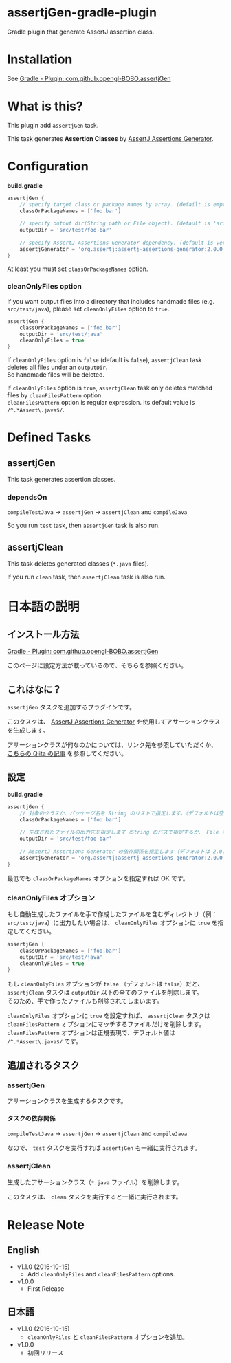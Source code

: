 # assertjGen-gradle-plugin
Gradle plugin that generate AssertJ assertion class.

# Installation
See [Gradle - Plugin: com.github.opengl-BOBO.assertjGen](https://plugins.gradle.org/plugin/com.github.opengl-BOBO.assertjGen)

# What is this?
This plugin add `assertjGen` task.  

This task generates **Assertion Classes** by [AssertJ Assertions Generator](http://joel-costigliola.github.io/assertj/assertj-assertions-generator.html).

# Configuration

**build.gradle**

```groovy
assertjGen {
    // specify target class or package names by array. (defailt is empty array)
    classOrPackageNames = ['foo.bar']
    
    // specify output dir(String path or File object). (default is 'src/test/java-gen')
    outputDir = 'src/test/foo-bar'
    
    // specify AssertJ Assertions Generator dependency. (default is ver 2.0.0)
    assertjGenerator = 'org.assertj:assertj-assertions-generator:2.0.0'
}
```

At least you must set `classOrPackageNames` option.

### cleanOnlyFiles option
If you want output files into a directory that includes handmade files (e.g. `src/test/java`), please set `cleanOnlyFiles` option to `true`.

```groovy
assertjGen {
    classOrPackageNames = ['foo.bar']
    outputDir = 'src/test/java'
    cleanOnlyFiles = true
}
```

If `cleanOnlyFiles` option is `false` (default is `false`), `assertjClean` task deletes all files under an `outputDir`.  
So handmade files will be deleted.

If `cleanOnlyFiles` option is `true`, `assertjClean` task only deletes matched files by `cleanFilesPattern` option.  
`cleanFilesPattern` option is regular expression. Its default value is `/^.*Assert\.java$/`.


# Defined Tasks
## assertjGen
This task generates assertion classes.

### dependsOn
`compileTestJava` -> `assertjGen` -> `assertjClean` and `compileJava`

So you run `test` task, then `assertjGen` task is also run.

## assertjClean
This task deletes generated classes (`*.java` files).

If you run `clean` task, then `assertjClean` task is also run.

# 日本語の説明
## インストール方法
[Gradle - Plugin: com.github.opengl-BOBO.assertjGen](https://plugins.gradle.org/plugin/com.github.opengl-BOBO.assertjGen)

このページに設定方法が載っているので、そちらを参照ください。

## これはなに？
`assertjGen` タスクを追加するプラグインです。

このタスクは、 [AssertJ Assertions Generator](http://joel-costigliola.github.io/assertj/assertj-assertions-generator.html) を使用してアサーションクラスを生成します。

アサーションクラスが何なのかについては、リンク先を参照していただくか、 [こちらの Qiita の記事](http://qiita.com/opengl-8080/items/b07307ab0d33422be9c5#%E6%A4%9C%E8%A8%BC%E7%94%A8%E3%82%AF%E3%83%A9%E3%82%B9%E3%82%92%E8%87%AA%E5%8B%95%E7%94%9F%E6%88%90%E3%81%99%E3%82%8B) を参照してください。

## 設定

**build.gradle**

```groovy
assertjGen {
    // 対象のクラスか、パッケージ名を String のリストで指定します。（デフォルトは空のリストです）
    classOrPackageNames = ['foo.bar']
    
    // 生成されたファイルの出力先を指定します（String のパスで指定するか、 File オブジェクトで指定します）（デフォルトは src/test/java-gen です）
    outputDir = 'src/test/foo-bar'
    
    // AssertJ Assertions Generator の依存関係を指定します（デフォルトは 2.0.0 を使用します）
    assertjGenerator = 'org.assertj:assertj-assertions-generator:2.0.0'
}
```

最低でも `classOrPackageNames` オプションを指定すれば OK です。

### cleanOnlyFiles オプション
もし自動生成したファイルを手で作成したファイルを含むディレクトリ（例：`src/test/java`）に出力したい場合は、 `cleanOnlyFiles` オプションに `true` を指定してください。

```groovy
assertjGen {
    classOrPackageNames = ['foo.bar']
    outputDir = 'src/test/java'
    cleanOnlyFiles = true
}
```

もし `cleanOnlyFiles` オプションが `false` （デフォルトは `false`）だと、 `assertjClean` タスクは `outputDir` 以下の全てのファイルを削除します。  
そのため、手で作ったファイルも削除されてしまいます。

`cleanOnlyFiles` オプションに `true` を設定すれば、 `assertjClean` タスクは `cleanFilesPattern` オプションにマッチするファイルだけを削除します。  
`cleanFilesPattern` オプションは正規表現で、デフォルト値は `/^.*Assert\.java$/` です。


## 追加されるタスク
### assertjGen
アサーションクラスを生成するタスクです。

#### タスクの依存関係
`compileTestJava` -> `assertjGen` -> `assertjClean` and `compileJava`

なので、 `test` タスクを実行すれば `assertjGen` も一緒に実行されます。

### assertjClean
生成したアサーションクラス（`*.java` ファイル）を削除します。

このタスクは、 `clean` タスクを実行すると一緒に実行されます。

# Release Note
## English
- v1.1.0 (2016-10-15)
    - Add `cleanOnlyFiles` and `cleanFilesPattern` options.
- v1.0.0
    - First Release

## 日本語
- v1.1.0 (2016-10-15)
    - `cleanOnlyFiles` と `cleanFilesPattern` オプションを追加。
- v1.0.0
    - 初回リリース
